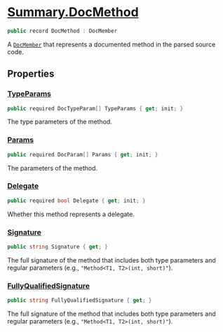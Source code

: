 # [Summary.DocMethod](../src/Core/DocMethod.cs#L8)
```cs
public record DocMethod : DocMember
```

A [`DocMember`](./Summary.DocMember.md) that represents a documented method in the parsed source code.

## Properties
### [TypeParams](../src/Core/DocMethod.cs#L16)
```cs
public required DocTypeParam[] TypeParams { get; init; }
```

The type parameters of the method.

### [Params](../src/Core/DocMethod.cs#L21)
```cs
public required DocParam[] Params { get; init; }
```

The parameters of the method.

### [Delegate](../src/Core/DocMethod.cs#L26)
```cs
public required bool Delegate { get; init; }
```

Whether this method represents a delegate.

### [Signature](../src/Core/DocMethod.cs#L32)
```cs
public string Signature { get; }
```

The full signature of the method that includes both type parameters and regular parameters
(e.g., `"Method<T1, T2>(int, short)"`).

### [FullyQualifiedSignature](../src/Core/DocMethod.cs#L39)
```cs
public string FullyQualifiedSignature { get; }
```

The full signature of the method that includes both type parameters and regular parameters
(e.g., `"Method<T1, T2>(int, short)"`).

